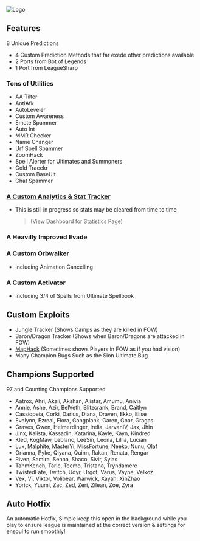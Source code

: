 
![Logo](https://ferrisaio.ferrisbot.com:8443/assets/github/logo.gif)


## Features

8 Unique Predictions
- 4 Custom Prediction Methods that far exede other predictions available
- 2 Ports from Bot of Legends
- 1 Port from LeagueSharp

### Tons of Utilities
- AA Tilter
- AntiAfk
- AutoLeveler
- Custom Awareness
- Emote Spammer
- Auto Int
- MMR Checker
- Name Changer
- Urf Spell Spammer
- ZoomHack
- Spell Alerter for Ultimates and Summoners
- Gold Tracekr
- Custom BaseUlt
- Chat Spammer

### [A Custom Analytics & Stat Tracker](https://ferrisaio.ferrisbot.com:8443)
- This is still in progress so stats may be cleared from time to time
    > (View Dashboard for Statistics Page)
### A Heavilly Improved Evade

### A Custom Orbwalker
- Including Animation Cancelling

### A Custom Activator
- Including 3/4 of Spells from Ultimate Spellbook

## Custom Exploits
- Jungle Tracker (Shows Camps as they are killed in FOW)
- Baron/Dragon Tracker (Shows when Baron/Dragons are attacked in FOW)
- [MapHack](https://gyazo.com/446ce770aa783c64e0d5f2273b4b3532) (Sometimes shows Players in FOW as if you had vision)
- Many Champion Bugs Such as the Sion Ultimate Bug






## Champions Supported

97 and Counting Champions Supported
* Aatrox, Ahri, Akali, Akshan, Alistar, Amumu, Anivia
* Annie, Ashe, Azir, BelVeth, Blitzcrank, Brand, Caitlyn
* Cassiopeia, Corki, Darius, Diana, Draven, Ekko, Elise
* Evelynn, Ezreal, Fiora, Gangplank, Garen, Gnar, Gragas
* Graves, Gwen, Heimerdinger, Irelia, JarvanIV, Jax, Jhin
* Jinx, Kalista, Kassadin, Katarina, Kayle, Kayn, Kindred
* Kled, KogMaw, Leblanc, LeeSin, Leona, Lillia, Lucian
* Lux, Malphite, MasterYi, MissFortune, Neeko, Nunu, Olaf
* Orianna, Pyke, Qiyana, Quinn, Rakan, Renata, Rengar
* Riven, Samira, Senna, Shaco, Sivir, Sylas
* TahmKench, Taric, Teemo, Tristana, Tryndamere
* TwistedFate, Twitch, Udyr, Urgot, Varus, Vayne, Velkoz
* Vex, Vi, Viktor, Volibear, Warwick, Xayah, XinZhao
* Yorick, Yuumi, Zac, Zed, Zeri, Zilean, Zoe, Zyra
## Auto Hotfix

An automatic Hotfix, Simple keep this open in the background while you play to ensure league is maintained at the correct version & settings for ensoul to run smoothly!